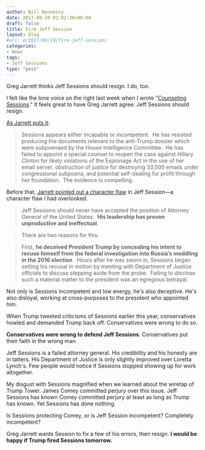 ```yaml
---
author: Bill Hennessy
date: 2017-09-20 01:02:30+00:00
draft: false
title: Fire Jeff Session
layout: blog
#url: e/2017/09/19/fire-jeff-session/
categories:
- News
tags:
- Jeff Sessions
type: "post"
---
```


Greg Jarrett thinks Jeff Sessions should resign. I do, too.

I felt like the lone voice on the right last week when I wrote "[Counseling Sessions](https://hennessysview.com/2017/09/10/counselling-sessions/)." It feels great to have Greg Jarrett agree: Jeff Sessions should resign.

[As Jarrett puts it](https://www.foxnews.com/opinion/2017/09/19/gregg-jarrett-sessions-should-resign-but-not-before-taking-action-against-clinton-comey-and-rice.html):



> Sessions appears either incapable or incompetent.  He has resisted producing the documents relevant to the anti-Trump dossier which were subpoenaed by the House Intelligence Committee.  He has failed to appoint a special counsel to reopen the case against Hillary Clinton for likely violations of the Espionage Act in the use of her email server, obstruction of justice for destroying 33,000 emails under congressional subpoena, and potential self-dealing for profit through her foundation.  The evidence is compelling.



Before that, [Jarrett pointed out a character flaw](https://www.foxnews.com/opinion/2017/09/19/gregg-jarrett-sessions-should-resign-but-not-before-taking-action-against-clinton-comey-and-rice.html) in Jeff Session—a character flaw I had overlooked.



> Jeff Sessions should never have accepted the position of Attorney General of the United States.  **His leadership has proven unproductive and ineffectual**.





> There are two reasons for this.





> First, **he deceived President Trump by concealing his intent to recuse himself from the federal investigation into Russia’s meddling in the 2016 election**.  Hours after he was sworn in, Sessions began setting his recusal in motion by meeting with Department of Justice officials to discuss stepping aside from the probe.  Failing to disclose such a material matter to the president was an egregious betrayal.



Not only is Sessions incompetent and low energy, he's also deceptive. He's also disloyal, working at cross-purposes to the president who appointed him.

When Trump tweeted criticisms of Sessions earlier this year, conservatives howled and demanded Trump back off. Conservatives were wrong to do so.

**Conservatives were wrong to defend Jeff Sessions**. Conservatives put their faith in the wrong man.

Jeff Sessions is a failed attorney general. His credibility and his honesty are in tatters. His Department of Justice is only slightly improved over Loretta Lynch's. Few people would notice if Sessions stopped showing up for work altogether.

My disgust with Sessions magnified when we learned about the wiretap of Trump Tower. James Comey committed perjury over this issue. Jeff Sessions has known Comey committed perjury at least as long as Trump has known. Yet Sessions has done nothing.

Is Sessions protecting Comey, or is Jeff Session incompetent? Completely incompetent?

Greg Jarrett wants Session to fix a few of his errors, then resign. **I would be happy if Trump fired Sessions tomorrow.**
